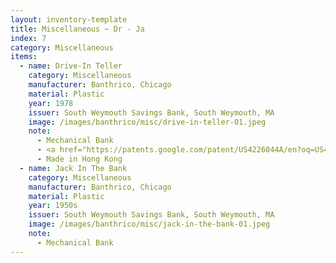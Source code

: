 ```yaml
---
layout: inventory-template
title: Miscellaneous ~ Dr - Ja
index: 7
category: Miscellaneous
items:
  - name: Drive-In Teller
    category: Miscellaneous
    manufacturer: Banthrico, Chicago
    material: Plastic
    year: 1978
    issuer: South Weymouth Savings Bank, South Weymouth, MA
    image: /images/banthrico/misc/drive-in-teller-01.jpeg
    note: 
      - Mechanical Bank
      - <a href="https://patents.google.com/patent/US4226044A/en?oq=US4226044A" target="_blank">Patent US4226044A</a>
      - Made in Hong Kong
  - name: Jack In The Bank
    category: Miscellaneous
    manufacturer: Banthrico, Chicago
    material: Plastic
    year: 1950s
    issuer: South Weymouth Savings Bank, South Weymouth, MA
    image: /images/banthrico/misc/jack-in-the-bank-01.jpeg
    note: 
      - Mechanical Bank
---
```

